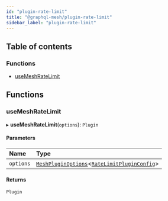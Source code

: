 ```yaml
---
id: "plugin-rate-limit"
title: "@graphql-mesh/plugin-rate-limit"
sidebar_label: "plugin-rate-limit"
---
```


## Table of contents

### Functions

- [useMeshRateLimit](plugins_rate_limit_src#usemeshratelimit)

## Functions

### useMeshRateLimit

▸ **useMeshRateLimit**(`options`): `Plugin`

#### Parameters

| Name | Type |
| :------ | :------ |
| `options` | [`MeshPluginOptions`](types_src#meshpluginoptions)\<[`RateLimitPluginConfig`](/docs/api/interfaces/types_src.YamlConfig.RateLimitPluginConfig)> |

#### Returns

`Plugin`
